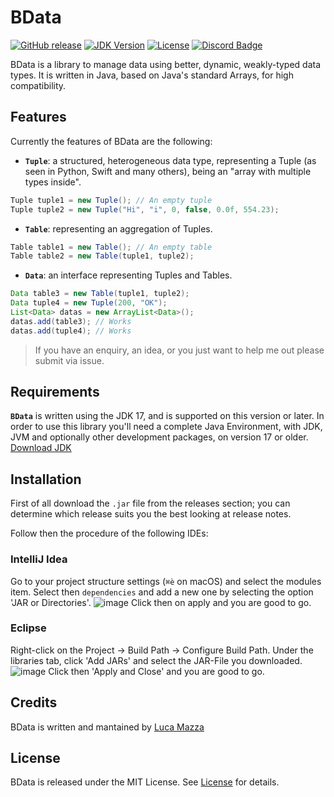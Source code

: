 # BData
[![GitHub release](https://img.shields.io/github/v/release/lucamazzza/BData?color=green&label=latest%20release&sort=semver&style=for-the-badge)](https://github.com/lucamazzza/BData/releases/latest)
[![JDK Version](https://img.shields.io/badge/JDK-17-aa8664.svg?logo=oracle&style=for-the-badge)](https://www.oracle.com/java/technologies/downloads/#java17)
[![License](https://img.shields.io/badge/License-MIT-purple?style=for-the-badge)](LICENSE)
[![Discord Badge](https://img.shields.io/discord/1119987238202261664?color=5865F2&label=&logo=discord&logoColor=white&style=for-the-badge)](https://discord.gg/B3yXwmHb2V)

BData is a library to manage data using better, dynamic, weakly-typed data types.
It is written in Java, based on Java's standard Arrays, for high compatibility.

## Features
Currently the features of BData are the following:
* **`Tuple`**: a structured, heterogeneous data type, representing a Tuple (as seen in Python, Swift and many others), being an "array with multiple types inside".
``` java
Tuple tuple1 = new Tuple(); // An empty tuple
Tuple tuple2 = new Tuple("Hi", "i", 0, false, 0.0f, 554.23);
```

* **`Table`**: representing an aggregation of Tuples.
``` java
Table table1 = new Table(); // An empty table
Table table2 = new Table(tuple1, tuple2);
```

* **`Data`**: an interface representing Tuples and Tables.
``` java
Data table3 = new Table(tuple1, tuple2);
Data tuple4 = new Tuple(200, "OK");
List<Data> datas = new ArrayList<Data>();
datas.add(table3); // Works
datas.add(tuple4); // Works
```

> If you have an enquiry, an idea, or you just want to help me out please submit via issue. 

## Requirements
**`BData`** is written using the JDK 17, and is supported on this version or later. In order to use this library you'll need a complete Java Environment, with JDK, JVM and optionally other development packages, on version 17 or older. 
[Download JDK](https://www.oracle.com/java/technologies/downloads/#java17)

## Installation
First of all download the `.jar` file from the releases section; you can determine which release suits you the best looking at release notes.

Follow then the procedure of the following IDEs:

### IntelliJ Idea
Go to your project structure settings (`⌘è` on macOS) and select the modules item.
Select then `dependencies` and add a new one by selecting the option 'JAR or Directories'.
![image](https://github.com/lucamazzza/BData/assets/36283355/a5d1a809-0605-4a88-bafc-dff2379c8741)
Click then on apply and you are good to go.

### Eclipse
Right-click on the Project → Build Path → Configure Build Path.
Under the libraries tab, click 'Add JARs' and select the JAR-File you downloaded.
![image](https://github.com/lucamazzza/BData/assets/36283355/af31d242-3cc0-42ef-9775-fb5700cf14ba)
Click then 'Apply and Close' and you are good to go.

## Credits
BData is written and mantained by [Luca Mazza](https://mazluc.ch)

## License
BData is released under the MIT License.
See [License](LICENSE) for details.
